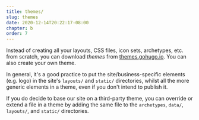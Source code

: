 ```yaml
---
title: themes/
slug: themes
date: 2020-12-14T20:22:17-08:00
chapter: b
order: 7
---
```


Instead of creating all your layouts, CSS files, icon sets, archetypes, etc. from scratch, you can download _themes_ from [themes.gohugo.io](https://themes.gohugo.io/). You can also create your own theme.

In general, it's a good practice to put the site/business-specific elements (e.g. logo) in the site's `layouts/` and `static/` directories, whilst all the more generic elements in a theme, even if you don't intend to publish it.

If you do decide to base our site on a third-party theme, you can override or extend a file in a theme by adding the same file to the `archetypes`, `data/`, `layouts/`, and `static/` directories.
